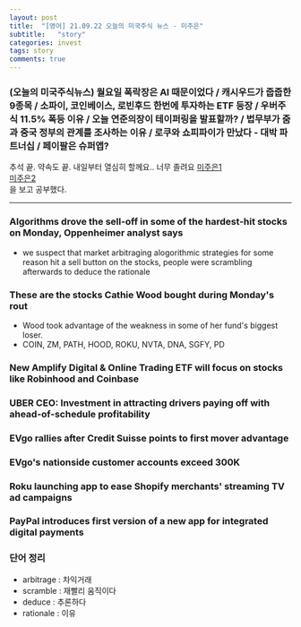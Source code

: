 ```yaml
---
layout: post
title:  "[영어] 21.09.22 오늘의 미국주식 뉴스 - 미주은"
subtitle:   "story"
categories: invest
tags: story
comments: true
---
```


### (오늘의 미국주식뉴스) 월요일 폭락장은 AI 때문이었다 / 캐시우드가 줍줍한 9종목 / 소파이, 코인베이스, 로빈후드 한번에 투자하는 ETF 등장 / 우버주식 11.5% 폭등 이유 / 오늘 연준의장이 테이퍼링을 발표할까? / 법무부가 줌과 중국 정부의 관계를 조사하는 이유 / 로쿠와 쇼피파이가 만났다 - 대박 파트너십 / 페이팔은 슈퍼앱?

추석 끝. 약속도 끝. 내일부터 열심히 할께요.. 너무 졸려요
[미주은1](https://www.youtube.com/watch?v=QcoVn9Ziick)   
[미주은2](https://www.youtube.com/watch?v=M_IHErX-oNI)  
을 보고 공부했다.

---

### Algorithms drove the sell-off in some of the hardest-hit stocks on Monday, Oppenheimer analyst says
- we suspect that market arbitraging alogorithmic strategies for some reason hit a sell button on the stocks, people were scrambling afterwards to deduce the rationale

### These are the stocks Cathie Wood bought during Monday's rout
- Wood took advantage of the weakness in some of her fund's biggest loser.
- COIN, ZM, PATH, HOOD, ROKU, NVTA, DNA, SGFY, PD

### New Amplify Digital & Online Trading ETF will focus on stocks like Robinhood and Coinbase

### UBER CEO: Investment in attracting drivers paying off with ahead-of-schedule profitability
 
### EVgo rallies after Credit Suisse points to first mover advantage

### EVgo's nationside customer accounts exceed 300K

### Roku launching app to ease Shopify merchants' streaming TV ad campaigns

### PayPal introduces first version of a new app for integrated digital payments

### 단어 정리
- arbitrage : 차익거래
- scramble : 재빨리 움직이다
- deduce : 추론하다
- rationale : 이유